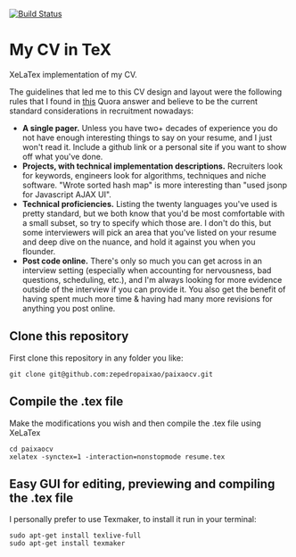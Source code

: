 [![Build Status](https://travis-ci.org/zepedropaixao/paixaocv.svg?branch=master)](https://travis-ci.org/zepedropaixao/paixaocv)

# My CV in TeX

XeLaTex implementation of my CV. 

The guidelines that led me to this CV design and layout were the following rules that I found in [this](https://www.quora.com/How-can-a-software-engineer-write-a-killer-resume/answer/Allen-Cheung?share=da9df56a&srid=JRMM) Quora answer and believe to be the current standard considerations in recruitment nowadays:

* **A single pager.** Unless you have two+ decades of experience you do not have enough interesting things to say on your resume, and I just won't read it. Include a github link or a personal site if you want to show off what you've done.
* **Projects, with technical implementation descriptions.** Recruiters look for keywords, engineers look for algorithms, techniques and niche software. "Wrote sorted hash map" is more interesting than "used jsonp for Javascript AJAX UI".
* **Technical proficiencies.** Listing the twenty languages you've used is pretty standard, but we both know that you'd be most comfortable with a small subset, so try to specify which those are. I don't do this, but some interviewers will pick an area that you've listed on your resume and deep dive on the nuance, and hold it against you when you flounder.
* **Post code online.** There's only so much you can get across in an interview setting (especially when accounting for nervousness, bad questions, scheduling, etc.), and I'm always looking for more evidence outside of the interview if you can provide it. You also get the benefit of having spent much more time & having had many more revisions for anything you post online.

## Clone this repository

First clone this repository in any folder you like:

```
git clone git@github.com:zepedropaixao/paixaocv.git
```

## Compile the .tex file

Make the modifications you wish and then compile the .tex file using XeLaTex

```
cd paixaocv
xelatex -synctex=1 -interaction=nonstopmode resume.tex
```

## Easy GUI for editing, previewing and compiling the .tex file 

I personally prefer to use Texmaker, to install it run in your terminal:

```
sudo apt-get install texlive-full
sudo apt-get install texmaker
```

